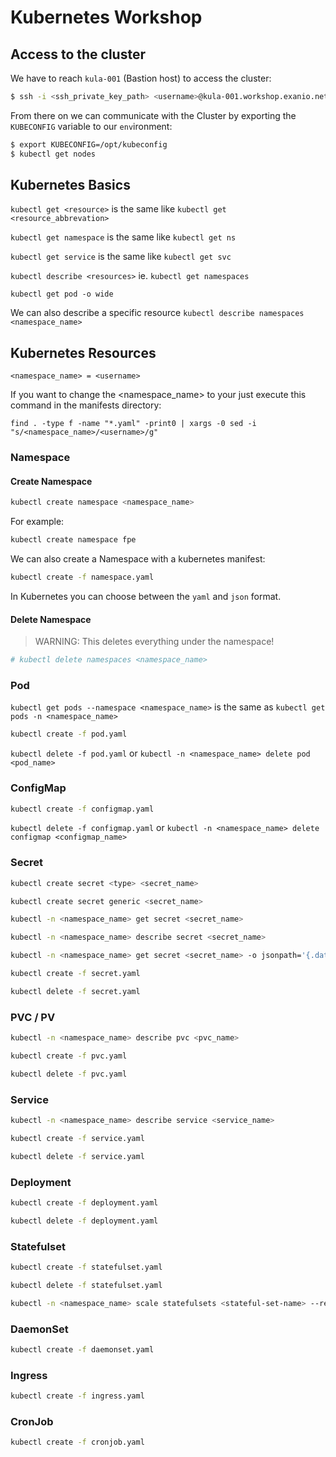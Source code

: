 # Kubernetes Workshop

## Access to the cluster

We have to reach `kula-001` (Bastion host) to access the cluster:

```sh
$ ssh -i <ssh_private_key_path> <username>@kula-001.workshop.exanio.net
```

From there on we can communicate with the Cluster by exporting the `KUBECONFIG` variable to our `env`ironment:

```sh
$ export KUBECONFIG=/opt/kubeconfig
$ kubectl get nodes
```

## Kubernetes Basics

`kubectl get <resource>` is the same like `kubectl get <resource_abbrevation>`

`kubectl get namespace` is the same like `kubectl get ns`

`kubectl get service` is the same like `kubectl get svc`

`kubectl describe <resources>` ie. `kubectl get namespaces`

`kubectl get pod -o wide`

We can also describe a specific resource `kubectl describe namespaces <namespace_name>`

## Kubernetes Resources

`<namespace_name> = <username>`

If you want to change the <namespace_name> to your <username> just execute this command in the manifests directory:

```
find . -type f -name "*.yaml" -print0 | xargs -0 sed -i "s/<namespace_name>/<username>/g"
```

### Namespace

#### Create Namespace

```sh
kubectl create namespace <namespace_name>
```

For example:

```sh
kubectl create namespace fpe
```

We can also create a Namespace with a kubernetes manifest:

```sh
kubectl create -f namespace.yaml
``` 

In Kubernetes you can choose between the `yaml` and `json` format.

#### Delete Namespace

> WARNING: This deletes everything under the namespace!

```sh
# kubectl delete namespaces <namespace_name>
```

### Pod

`kubectl get pods --namespace <namespace_name>` is the same as `kubectl get pods -n <namespace_name>`

```sh
kubectl create -f pod.yaml
```

`kubectl delete -f pod.yaml` or `kubectl -n <namespace_name> delete pod <pod_name>`

### ConfigMap

```sh
kubectl create -f configmap.yaml
```

`kubectl delete -f configmap.yaml` or `kubectl -n <namespace_name> delete configmap <configmap_name>`

### Secret

```sh
kubectl create secret <type> <secret_name>

kubectl create secret generic <secret_name>

kubectl -n <namespace_name> get secret <secret_name>

kubectl -n <namespace_name> describe secret <secret_name>

kubectl -n <namespace_name> get secret <secret_name> -o jsonpath='{.data}'

kubectl create -f secret.yaml

kubectl delete -f secret.yaml
```

### PVC / PV

```sh
kubectl -n <namespace_name> describe pvc <pvc_name>

kubectl create -f pvc.yaml

kubectl delete -f pvc.yaml
```

### Service

```sh
kubectl -n <namespace_name> describe service <service_name>

kubectl create -f service.yaml

kubectl delete -f service.yaml
```

### Deployment

```sh
kubectl create -f deployment.yaml

kubectl delete -f deployment.yaml
```

### Statefulset

```sh
kubectl create -f statefulset.yaml

kubectl delete -f statefulset.yaml

kubectl -n <namespace_name> scale statefulsets <stateful-set-name> --replicas=<new-replicas>
```

### DaemonSet

```sh
kubectl create -f daemonset.yaml
```

### Ingress

```sh
kubectl create -f ingress.yaml
```

### CronJob

```sh
kubectl create -f cronjob.yaml
```

